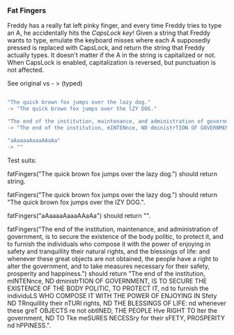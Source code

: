 ### Fat Fingers

Freddy has a really fat left pinky finger, and every time Freddy tries to type an A, he accidentally hits the *CapsLock key*!
Given a string that Freddy wants to type, emulate the keyboard misses where each A supposedly pressed is replaced with CapsLock, and return the string that Freddy actually types. It doesn't matter if the A in the string is capitalized or not. When CapsLock is enabled, capitalization is reversed, but punctuation is not affected.

See original vs - > (typed)

```javascript

"The quick brown fox jumps over the lazy dog."
-> "The quick brown fox jumps over the lZY DOG."

"The end of the institution, maintenance, and administration of government, is to secure the existence of the body politic, to protect it, and to furnish the individuals who compose it with the power of enjoying in safety and tranquillity their natural rights, and the blessings of life: and whenever these great objects are not obtained, the people have a right to alter the government, and to take measures necessary for their safety, prosperity and happiness."
-> "The end of the institution, mINTENnce, ND dministrTION OF GOVERNMENT, IS TO SECURE THE EXISTENCE OF THE BODY POLITIC, TO PROTECT IT, nd to furnish the individuLS WHO COMPOSE IT WITH THE POWER OF ENJOYING IN Sfety ND TRnquillity their nTURl rights, ND THE BLESSINGS OF LIFE: nd whenever these greT OBJECTS re not obtINED, THE PEOPLE Hve  RIGHT TO lter the government, ND TO Tke meSURES NECESSry for their sFETY, PROSPERITY nd hPPINESS."

"aAaaaaAaaaAAaAa"
-> ""

```

Test suits:

fatFingers("The quick brown fox jumps over the lazy dog.") should return string.

fatFingers("The quick brown fox jumps over the lazy dog.") should return "The quick brown fox jumps over the lZY DOG.".

fatFingers("aAaaaaAaaaAAaAa") should return "".

fatFingers("The end of the institution, maintenance, and administration of government, is to secure the existence of the body politic, to protect it, and to furnish the individuals who compose it with the power of enjoying in safety and tranquillity their natural rights, and the blessings of life: and whenever these great objects are not obtained, the people have a right to alter the government, and to take measures necessary for their safety, prosperity and happiness.") 
should return 
"The end of the institution, mINTENnce, ND dministrTION OF GOVERNMENT, IS TO SECURE THE EXISTENCE OF THE BODY POLITIC, TO PROTECT IT, nd to furnish the individuLS WHO COMPOSE IT WITH THE POWER OF ENJOYING IN Sfety ND TRnquillity their nTURl rights, ND THE BLESSINGS OF LIFE: nd whenever these greT OBJECTS re not obtINED, THE PEOPLE Hve  RIGHT TO lter the government, ND TO Tke meSURES NECESSry for their sFETY, PROSPERITY nd hPPINESS.".
